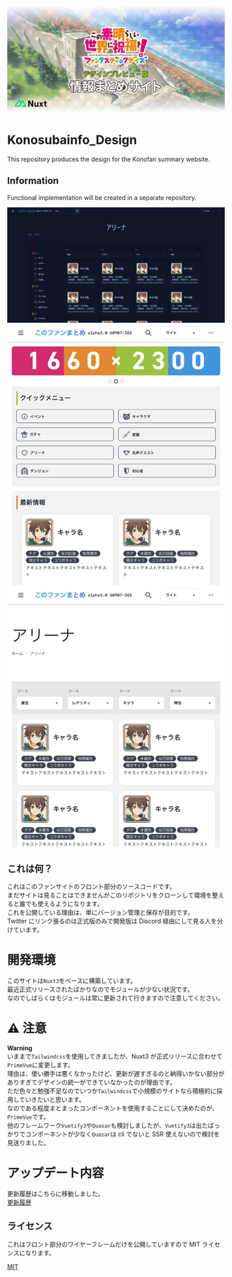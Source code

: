 ![artbord](assets/docimg/artbord.jpg)

# Konosubainfo_Design

This repository produces the design for the Konofan summary website.

## Information

Functional implementation will be created in a separate repository.

![picture 2](assets/docimg/2.png)
![picture 3](assets/docimg/3.png)
![picture 4](assets/docimg/4.png)

## これは何？

これはこのファンサイトのフロント部分のソースコードです。  
まだサイトは見ることはできませんがこのリポジトリをクローンして環境を整えると誰でも使えるようになります。  
これを公開している理由は、単にバージョン管理と保存が目的です。  
Twitter にリンク張るのは正式版のみで開発版は Discord 経由にして見る人を分けています。

# 開発環境

このサイトは`Nuxt3`をベースに構築しています。  
最近正式リリースされたばかりなのでモジュールが少ない状況です。  
なのでしばらくはモジュールは常に更新されて行きますので注意してください。

# ⚠ 注意

**Warning**  
いままで`Tailwindcss`を使用してきましたが、Nuxt3 が正式リリースに合わせて`PrimeVue`に変更します。  
理由は、使い勝手は悪くなかったけど、更新が遅すぎるのと納得いかない部分がありすぎてデザインの統一ができていなかったのが理由です。  
ただ色々と勉強不足なのでいつか`Tailwindcss`で小規模のサイトなら積極的に採用していきたいと思います。  
なのである程度まとまったコンポーネントを使用することにして決めたのが、`PrimeVue`です。  
他のフレームワーク`Vuetify3`や`Quasar`も検討しましたが、`Vuetify3`は出たばっかりでコンポーネントが少なく`Quasar`は cli でないと SSR 使えないので検討を見送りました。

# アップデート内容

更新履歴はこちらに移動しました。  
[更新履歴](https://github.com/slimelab060/Konosubainfo_Design/blob/beta2/CHANGELOG.md)

## ライセンス

これはフロント部分のワイヤーフレームだけを公開していますので MIT ライセンスになります。

[MIT](https://github.com/slimelab060/Konosubainfo_Design/blob/main/LICENSE)
